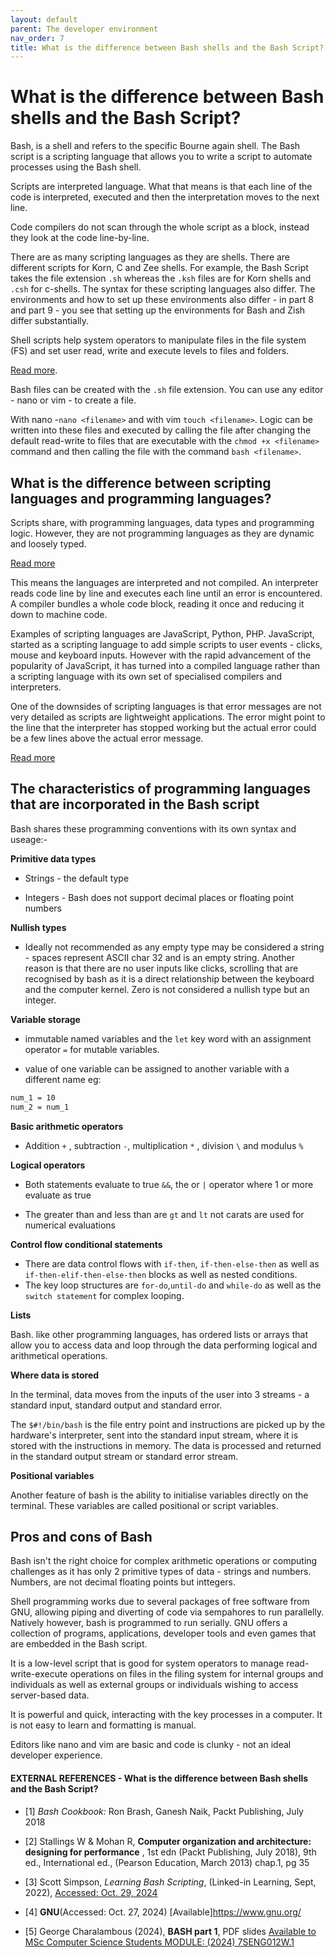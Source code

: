 ```yaml
---
layout: default
parent: The developer environment
nav_order: 7
title: What is the difference between Bash shells and the Bash Script?
---
```


# What is the difference between Bash shells and the Bash Script?

Bash, is a shell and refers to the specific Bourne again shell. The Bash script is a scripting language that allows you to write a script to automate processes using the Bash shell. 

Scripts are interpreted language. What that means is that each line of the code is interpreted, executed and then the interpretation moves to the next line. 

Code compilers do not scan through the whole script as a block, instead they look at the code line-by-line.

There are as many scripting languages as they are shells. There are different scripts for Korn, C and Zee shells. For example, the Bash Script takes the file extension `.sh` whereas the `.ksh` files are for Korn shells and `.csh` for c-shells. The syntax for these scripting languages also differ. The environments and how to set up these environments also differ - in part 8 and part 9 - you see that setting up the environments for Bash and Zish differ substantially.

Shell scripts help system operators to manipulate files in the file system (FS) and set user read, write and execute levels to files and folders.

[Read more](https://linuxconfig.org/bash-scripting-vs-shell-scripting).

Bash files can be created with the `.sh` file extension. You can use any editor - nano or vim - to create a file. 

With nano -`nano <filename>` and with vim `touch <filename>`. Logic can be written into these files and executed by calling the file after changing the default read-write to files that are executable with the `chmod +x <filename>` command and then calling the file with the command `bash <filename>`.


## What is the difference between scripting languages and programming languages?

Scripts share, with programming languages, data types and programming logic. However, they are not programming languages as they are dynamic and loosely typed.

[Read more](https://pages.cs.wisc.edu/~deppeler/tutorials/scripting/)

This means the languages are interpreted and not compiled. An interpreter reads code line by line and executes each line until an error is encountered. A compiler bundles a whole code block, reading it once and reducing it down to machine code.

Examples of scripting languages are JavaScript, Python, PHP. JavaScript, started as a scripting language to add simple scripts to user events - clicks, mouse and keyboard inputs. However with the rapid advancement of the popularity of JavaScript, it has turned into a compiled language rather than a scripting language with its own set of specialised compilers and interpreters.

One of the downsides of scripting languages is that error messages are not very detailed as scripts are lightweight applications. The error might point to the line that the interpreter has stopped working but the actual error could be a few lines above the actual error message.

[Read more](https://www.geeksforgeeks.org/whats-the-difference-between-scripting-and-programming-languages/)


## The characteristics of programming languages that are incorporated in the Bash script

Bash shares these programming conventions with its own syntax and useage:-

__Primitive data types__

- Strings - the default type 

- Integers - Bash does not support decimal places or floating point numbers

__Nullish types__

- Ideally not recommended as any empty type may be considered a string - spaces represent ASCII char 32 and is an empty string. Another reason is that there are no user inputs like clicks, scrolling that are recognised by bash as it is a direct relationship between the keyboard and the computer kernel. Zero is not considered a nullish type but an integer.

__Variable storage__

- immutable named variables and the `let` key word with an assignment operator `=` for mutable variables.

- value of one variable can be assigned to another variable with a different name eg: 
```.sh
num_1 = 10 
num_2 = num_1
```

__Basic arithmetic operators__

- Addition `+` , subtraction `-`, multiplication `*` , division `\` and modulus `%`

__Logical operators__

- Both statements evaluate to true `&&`, the or `|` operator where 1 or more evaluate as true

- The greater than and less than are `gt` and `lt` not carats are used for numerical evaluations


__Control flow conditional statements__

- There are data control flows with `if-then`, `if-then-else-then` as well as `if-then-elif-then-else-then` blocks as well as nested conditions.
- The key loop structures are `for-do`,`until-do` and `while-do` as well as the `switch statement` for complex looping.

__Lists__

Bash. like other programming languages, has ordered lists or arrays that allow you to access data and loop through the data performing logical and arithmetical operations.

__Where data is stored__

In the terminal, data moves from the inputs of the user into 3 streams - a standard input, standard output and standard error.

The `$#!/bin/bash` is the file entry point and instructions are picked up by the hardware's interpreter, sent into the standard input stream, where it is stored with the instructions in memory. The data is processed and returned in the standard output stream or standard error stream.

__Positional variables__

Another feature of bash is the ability to initialise variables directly on the terminal. These variables are called positional or script variables.

## Pros and cons of Bash

Bash isn't the right choice for complex arithmetic operations or computing challenges as it has only 2 primitive types of data - strings and numbers. Numbers, are not decimal floating points but inttegers.

Shell programming works due to several packages of free software from GNU, allowing piping and diverting of code via sempahores to run parallelly. Natively however, bash is programmed to run serially. GNU offers a collection of programs, applications, developer tools and even games that are embedded in the Bash script.

It is a low-level script that is good for system operators to manage read-write-execute operations on files in the filing system for internal groups and individuals as well as external groups or individuals wishing to access server-based data.

It is powerful and quick, interacting with the key processes in a computer. It is not easy to learn and formatting is manual.

Editors like nano and vim are basic and code is clunky - not an ideal developer experience.

#### EXTERNAL REFERENCES - What is the difference between Bash shells and the Bash Script?

- [1] _Bash Cookbook:_ Ron Brash, Ganesh Naik, Packt Publishing, July 2018

- [2] Stallings W & Mohan R, __Computer organization and architecture: designing for performance__ , 1st edn (Packt Publishing, July 2018), 9th ed., International ed., (Pearson Education, March 2013) chap.1, pg 35

- [3] Scott Simpson, _Learning Bash Scripting_, (Linked-in Learning, Sept, 2022), [Accessed: Oct. 29, 2024](https://www.linkedin.com/learning/learning-bash-scripting-17063287/what-s-bash?resume=false&u=42314660)

- [4] __GNU__(Accessed: Oct. 27, 2024) [Available]https://www.gnu.org/

- [5] George Charalambous (2024), __BASH part 1__, PDF slides [Available to MSc Computer Science Students MODULE: (2024) 7SENG012W.1](https://learning.westminster.ac.uk/ultra/courses/_98804_1/outline/file/_5330159_1)

